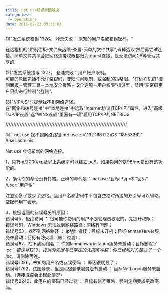 ```yaml
---
title: net use错误原因解决
categories:
  - Operations
date: 2015-09-22 09:31:03
---
```


(1)"发生系统错误 1326。 登录失败： 未知的用户名或错误密码。" 

在远程机的"控制面板-文件夹选项-查看-简单的文件共享",去掉选取,然后再尝试连接。简单文件共享会把网络连接权限都归为 guest连接，是无法访问C$等管理共享的. 

(2)"发生系统错误 1327。 登陆失败：用户帐户限制。  
可能的原因包括不允许空密码，登陆时间限制，或强制的策略限。"在远程机的"控制面板－管理工具－本地安全策略－安全选项－用户权限"指派里，禁用"空密码用户只能进行控制台登陆". 

(3)"//IP/c$"时提示找不到网络途径。  
在"网络和拨号连接"中"本地连接"中选取"Internet协议(TCP/IP)"属性，进入"高级TCP/IP设置"选"WINS设置"里面有一项"启用TCP/IP的NETBIOS

/////////////////////////////////////////////////////////////////////////////

问：net use 找不到网络路径 net use z:>\\192.168.0.2\C$ "18553262" /user:adminis

Net use 会记录新的网络连接。

1，只有nt/2000/xp及以上系统才可以建立ipc$。如果你用的是98/me是没有该功能的。 

2，确认你的命令没有打错。正确的命令是： net use \\目标IP\ipc$ "密码" /user:"用户名" 

注意别多了或少了空格。当用户名和密码中不包含空格时两边的双引号可以省略。空密码用""表示。 

3，根据返回的错误号分析原因：   
错误号5，拒绝访问 ： 很可能你使用的用户不是管理员权限的，先提升权限；   
错误号51，Windows 无法找到网络路径 : 网络有问题；   
错误号53，找不到网络路径 ： ip地址错误；目标未开机；目标lanmanserver服务未启动；目标有防火墙（端口过滤）；   
错误号67，找不到网络名 ： 你的lanmanworkstation服务未启动；目标删除了ipc$；   
错误号1219，提供的凭据与已存在的凭据集冲突 ： 你已经和对方建立了一个ipc$，请删除再连。   
错误号1326，未知的用户名或错误密码 ： 原因很明显了；   
错误号1792，试图登录，但是网络登录服务没有启动 ： 目标NetLogon服务未启动。（连接域控会出现此情况）   
错误号2242，此用户的密码已经过期 ： 目标有帐号策略，强制定期要求更改密码。
